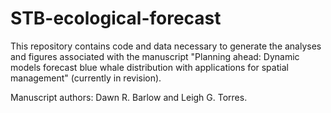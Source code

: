 # STB-ecological-forecast

This repository contains code and data necessary to generate the analyses and figures associated with the manuscript "Planning ahead: Dynamic models forecast blue whale distribution with applications for spatial management" (currently in revision). 

Manuscript authors: Dawn R. Barlow and Leigh G. Torres.
